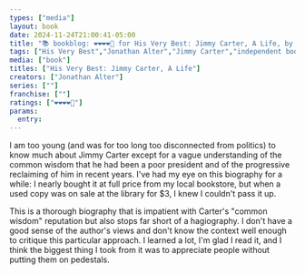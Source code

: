 ```yaml
---
types: ["media"]
layout: book
date: 2024-11-24T21:00:41-05:00
title: "📚 bookblog: ❤️❤️❤️❤️🖤 for His Very Best: Jimmy Carter, A Life, by Jonathan Alter"
tags: ["His Very Best","Jonathan Alter","Jimmy Carter","independent bookstores","libraries"]
media: ["book"]
titles: ["His Very Best: Jimmy Carter, A Life"]
creators: ["Jonathan Alter"]
series: [""]
franchise: [""]
ratings: ["❤️❤️❤️❤️🖤"]
params:
  entry:
---
```


I am too young (and was for too long too disconnected from politics) to know much about Jimmy Carter except for a vague understanding of the common wisdom that he had been a poor president and of the progressive reclaiming of him in recent years. I've had my eye on this biography for a while: I nearly bought it at full price from my local bookstore, but when a used copy was on sale at the library for $3, I knew I couldn't pass it up.

This is a thorough biography that is impatient with Carter's "common wisdom" reputation but also stops far short of a hagiography. I don't have a good sense of the author's views and don't know the context well enough to critique this particular approach. I learned a lot, I'm glad I read it, and I think the biggest thing I took from it was to appreciate people without putting them on pedestals.
